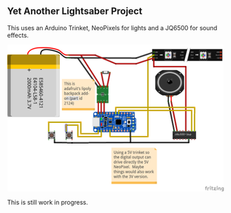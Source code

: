 ## Yet Another Lightsaber Project

This uses an Arduino Trinket, NeoPixels for lights and a JQ6500 for sound effects.

![](https://raw.githubusercontent.com/jcard0na/lightsaber-arduino/master/schematics/lightsaber_bb.png)

This is still work in progress.
